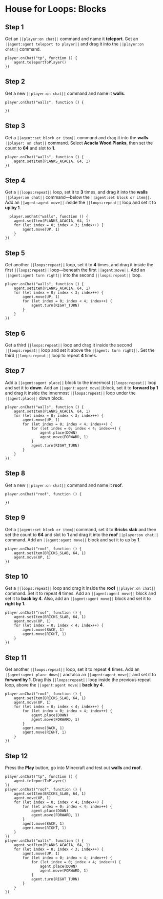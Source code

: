 # House for Loops: Blocks

## Step 1
Get an ``||player:on chat||`` command and name it **teleport**. Get an ``||agent:agent teleport to player||`` and drag it into the ``||player:on chat||`` command.  

```blocks
player.onChat("tp", function () { 
    agent.teleportToPlayer() 
}) 
```

## Step 2
Get a new ``||player:on chat||`` command and name it **walls**.

```blocks
player.onChat("walls", function () { 
 
}) 
```

## Step 3
Get a ``||agent:set block or item||`` command and drag it into the **walls** ``||player: on chat||`` command. Select **Acacia Wood Planks**, then set the count to **64** and slot to **1**.

```blocks
player.onChat("walls", function () { 
    agent.setItem(PLANKS_ACACIA, 64, 1) 
}) 
```

## Step 4
Get a ``||loops:repeat||`` loop, set it to **3** times, and drag it into the **walls** ``||player:on chat||`` command—below the ``||agent:set block or item||``. Add an ``||agent:agent move||`` inside the ``||loops:repeat||`` loop and set it to **up by 1**.

```blocks
  player.onChat("walls", function () { 
    agent.setItem(PLANKS_ACACIA, 64, 1) 
    for (let index = 0; index < 3; index++) { 
        agent.move(UP, 1) 
    } 
}) 
```

## Step 5
Get another ``||loops:repeat||`` loop, set it to **4** times, and drag it inside the first ``||loops:repeat||`` loop—beneath the first ``||agent:move||``. Add an ``||agent:agent turn right||`` into the second ``||loops:repeat||`` loop.

```blocks
player.onChat("walls", function () { 
    agent.setItem(PLANKS_ACACIA, 64, 1) 
    for (let index = 0; index < 3; index++) { 
        agent.move(UP, 1) 
        for (let index = 0; index < 4; index++) { 
            agent.turn(RIGHT_TURN) 
        } 
    } 
}) 
```

## Step 6
Get a third ``||loops:repeat||`` loop and drag it inside the second ``||loops:repeat||`` loop and set it above the ``||agent: turn right||``. Set the third ``||loops:repeat||`` loop to repeat **4** times. 

## Step 7
Add a ``||agent:agent place||`` block to the innermost ``||loops:repeat||`` loop and set it to **down**. Add an ``||agent:agent move||``block, set it to **forward by 1** and drag it inside the innermost ``||loops:repeat||`` loop under the ``||agent:place||`` down block.

```blocks
player.onChat("walls", function () { 
    agent.setItem(PLANKS_ACACIA, 64, 1) 
    for (let index = 0; index < 3; index++) { 
        agent.move(UP, 1) 
        for (let index = 0; index < 4; index++) { 
            for (let index = 0; index < 4; index++) { 
                agent.place(DOWN) 
                agent.move(FORWARD, 1) 
            } 
            agent.turn(RIGHT_TURN) 
        } 
    } 
}) 
```

## Step 8
Get a new ``||player:on chat||`` command and name it **roof**.   

```blocks
player.onChat("roof", function () { 
 
}) 
```

## Step 9
Get a ``||agent:set block or item||``command, set it to **Bricks slab** and then set the count to **64** and slot to **1** and drag it into the **roof** ``||player:on chat||`` command. Add an ``||agent:agent move||`` block and set it to up by **1**.

```blocks
player.onChat("roof", function () {
    agent.setItem(BRICKS_SLAB, 64, 1)
    agent.move(UP, 1)
})
```

## Step 10
Get a ``||loops:repeat||`` loop and drag it inside the **roof** ``||player:on chat||`` command. Set it to repeat **4** times. Add an ``||agent:agent move||`` block and set it to **back by 4**. Also, add an ``||agent:agent move||`` block and set it to **right by 1**.  
	
```blocks
player.onChat("roof", function () { 
    agent.setItem(BRICKS_SLAB, 64, 1) 
    agent.move(UP, 1) 
    for (let index = 0; index < 4; index++) { 
        agent.move(BACK, 1) 
        agent.move(RIGHT, 1) 
    } 
}) 
```

## Step 11
Get another ``||loops:repeat||`` loop, set it to repeat **4** times. Add an ``||agent:agent place down||`` and also an ``||agent:agent move||`` and set it to **forward by 1**. Drag this ``||loops:repeat||`` loop inside the previous repeat loop, above the ``||agent:agent move||`` **back by 4**.

```blocks
player.onChat("roof", function () { 
    agent.setItem(BRICKS_SLAB, 64, 1) 
    agent.move(UP, 1) 
    for (let index = 0; index < 4; index++) { 
        for (let index = 0; index < 4; index++) { 
            agent.place(DOWN) 
            agent.move(FORWARD, 1) 
        } 
        agent.move(BACK, 1) 
        agent.move(RIGHT, 1) 
    } 
}) 
```

## Step 12
Press the **Play** button, go into Minecraft and test out **walls** and **roof**. 

```blocks
player.onChat("tp", function () { 
    agent.teleportToPlayer() 
}) 
player.onChat("roof", function () { 
    agent.setItem(BRICKS_SLAB, 64, 1) 
    agent.move(UP, 1) 
    for (let index = 0; index < 4; index++) { 
        for (let index = 0; index < 4; index++) { 
            agent.place(DOWN) 
            agent.move(FORWARD, 1) 
        } 
        agent.move(BACK, 1) 
        agent.move(RIGHT, 1) 
    } 
}) 
player.onChat("walls", function () { 
    agent.setItem(PLANKS_ACACIA, 64, 1) 
    for (let index = 0; index < 3; index++) { 
        agent.move(UP, 1) 
        for (let index = 0; index < 4; index++) { 
            for (let index = 0; index < 4; index++) { 
                agent.place(DOWN) 
                agent.move(FORWARD, 1) 
            } 
            agent.turn(RIGHT_TURN) 
        } 
    } 
}) 
```


